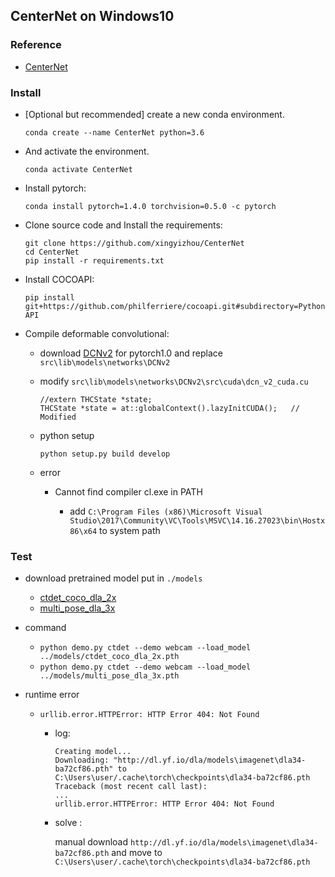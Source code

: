 ## CenterNet on Windows10

### Reference

- [CenterNet](https://github.com/xingyizhou/CenterNet/blob/master/readme/INSTALL.md)

### Install 

- [Optional but recommended] create a new conda environment.

    `conda create --name CenterNet python=3.6`

- And activate the environment.

    `conda activate CenterNet`

- Install pytorch:

    `conda install pytorch=1.4.0 torchvision=0.5.0 -c pytorch`


- Clone source code and Install the requirements:

    ```
    git clone https://github.com/xingyizhou/CenterNet
    cd CenterNet
    pip install -r requirements.txt
    ```

- Install COCOAPI:

    `pip install git+https://github.com/philferriere/cocoapi.git#subdirectory=PythonAPI`

- Compile deformable convolutional:

    - download [DCNv2](https://github.com/CharlesShang/DCNv2/tree/pytorch_1.0) for pytorch1.0  and replace `src\lib\models\networks\DCNv2`

    - modify `src\lib\models\networks\DCNv2\src\cuda\dcn_v2_cuda.cu`

        ```
        //extern THCState *state;                           
        THCState *state = at::globalContext().lazyInitCUDA();   // Modified
        ```
    - python setup 

        `python setup.py build develop`

    - error
        - Cannot find compiler cl.exe in PATH

            - add `C:\Program Files (x86)\Microsoft Visual Studio\2017\Community\VC\Tools\MSVC\14.16.27023\bin\Hostx86\x64` to system path

### Test 

- download pretrained model put in `./models`

    - [ctdet_coco_dla_2x](https://drive.google.com/file/d/1pl_-ael8wERdUREEnaIfqOV_VF2bEVRT/view)
    - [multi_pose_dla_3x](https://drive.google.com/file/d/1PO1Ax_GDtjiemEmDVD7oPWwqQkUu28PI/view)

- command

    - `python demo.py ctdet --demo webcam --load_model ../models/ctdet_coco_dla_2x.pth`
    - `python demo.py ctdet --demo webcam --load_model ../models/multi_pose_dla_3x.pth`

- runtime error

    - `urllib.error.HTTPError: HTTP Error 404: Not Found`
        
        - log:

            ```
            Creating model...
            Downloading: "http://dl.yf.io/dla/models\imagenet\dla34-ba72cf86.pth" to C:\Users\user/.cache\torch\checkpoints\dla34-ba72cf86.pth
            Traceback (most recent call last):
            ...
            urllib.error.HTTPError: HTTP Error 404: Not Found
            ```

        - solve :

            manual download `http://dl.yf.io/dla/models\imagenet\dla34-ba72cf86.pth` and move to `C:\Users\user/.cache\torch\checkpoints\dla34-ba72cf86.pth`